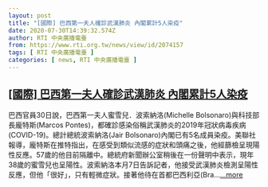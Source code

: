 ```yaml
---
layout: post
title: "[國際] 巴西第一夫人確診武漢肺炎 內閣累計5人染疫"
date: 2020-07-30T14:39:32.574Z
author: RTI 中央廣播電臺
from: https://www.rti.org.tw/news/view/id/2074157
tags: [ RTI 中央廣播電臺 ]
categories: [ news, RTI 中央廣播電臺 ]
---
```

<!--1596145760000-->
[[國際] 巴西第一夫人確診武漢肺炎 內閣累計5人染疫](https://www.rti.org.tw/news/view/id/2074157)
------

<div>
巴西官員30日說，巴西第一夫人蜜雪兒．波索納洛(Michelle Bolsonaro)與科技部長龐特斯(Marcos Pontes)，都確診感染俗稱武漢肺炎的2019年冠狀病毒疾病(COVID-19)。總計總統波索納洛(Jair Bolsonaro)內閣已有5名成員染疫。美聯社報導，龐特斯在推特指出，在感受到類似流感的症狀和頭痛之後，他經篩檢呈現陽性反應。57歲的他目前隔離中。總統府新聞辦公室稍後在一份聲明中表示，現年38歲的蜜雪兒也呈陽性。波索納洛本月7日告訴記者，他接受武漢肺炎檢測呈陽性反應，但他「很好」，只有輕微症狀。接著他待在首都巴西利亞(Bra...<a target="_blank" href="https://www.rti.org.tw/news/view/id/2074157">...more</a>
</div>
